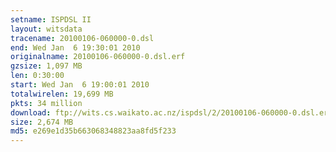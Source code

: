 ```yaml
---
setname: ISPDSL II
layout: witsdata
tracename: 20100106-060000-0.dsl
end: Wed Jan  6 19:30:01 2010
originalname: 20100106-060000-0.dsl.erf
gzsize: 1,097 MB
len: 0:30:00
start: Wed Jan  6 19:00:01 2010
totalwirelen: 19,699 MB
pkts: 34 million
download: ftp://wits.cs.waikato.ac.nz/ispdsl/2/20100106-060000-0.dsl.erf.gz
size: 2,674 MB
md5: e269e1d35b663068348823aa8fd5f233
---
```

